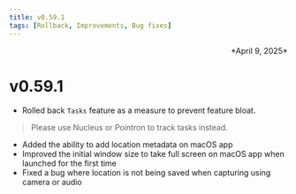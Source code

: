 ```yaml
---
title: v0.59.1
tags: [Rollback, Improvements, Bug fixes]
---
```

<div align="right">*April 9, 2025*</div>

# v0.59.1

- Rolled back `Tasks` feature as a measure to prevent feature bloat.
> Please use Nucleus or Pointron to track tasks instead.

- Added the ability to add location metadata on macOS app
- Improved the initial window size to take full screen on macOS app when launched for the first time
- Fixed a bug where location is not being saved when capturing using camera or audio

